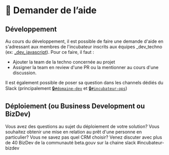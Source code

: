 # 🤷 Demander de l’aide

## Développement

Au cours du développement, il est possible de faire une demande d'aide en s'adressant aux membres de l'incubateur inscrits aux équipes \_dev\_techno \(ex: [\_dev\_javascript](https://github.com/orgs/betagouv/teams/_dev_javascript)\). Pour ce faire, il faut :

* Ajouter la team de la techno concernée au projet
* Assigner la team en review d'une PR ou la mentionner au cours d'une discussion.

Il est également possible de poser sa question dans les channels dédiés du Slack \(principalement [🔒`#domaine-dev`](https://startups-detat.slack.com/messages/domaine-dev/) et [🔒`#incubateur-ops`](https://startups-detat.slack.com/messages/incubateur-ops/)\)

## Déploiement \(ou Business Development ou BizDev\)

Vous avez des questions au sujet du déploiement de votre solution? Vous souhaitez obtenir une mise en relation au prêt d'une personne en particulier? Vous ne savez pas quel CRM choisir? Venez discuter avec plus de 40 BizDev de la communauté beta.gouv sur la chaine slack \#incubateur-bizdev

